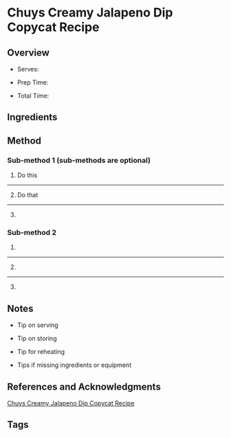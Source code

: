 # Chuys Creamy Jalapeno Dip Copycat Recipe

## Overview

- Serves:

- Prep Time:

- Total Time:

## Ingredients



## Method

### Sub-method 1 (sub-methods are optional)

1. Do this
---
2. Do that
---
3.

### Sub-method 2

1.
---
2.
---
3.

## Notes

- Tip on serving

- Tip on storing

- Tip for reheating

- Tips if missing ingredients or equipment

## References and Acknowledgments

[Chuys Creamy Jalapeno Dip Copycat Recipe](http://thingsicantsay.com/chuys-creamy-jalapeno-dip-copycat-recipe/)

## Tags


